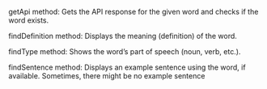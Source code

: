 getApi method:
Gets the API response for the given word and checks if the word exists.

findDefinition method:
Displays the meaning (definition) of the word.

findType method:
Shows the word’s part of speech (noun, verb, etc.).

findSentence method:
Displays an example sentence using the word, if available. Sometimes, there might be no example sentence